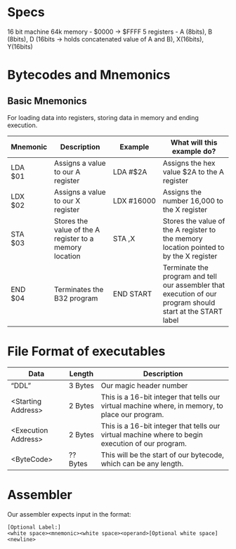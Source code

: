 # Specs

16 bit machine
64k memory - \$0000 -> \$FFFF
5 registers - A (8bits), B (8bits), D (16bits -> holds concatenated value of A and B), X(16bits), Y(16bits)

# Bytecodes and Mnemonics

## Basic Mnemonics

For loading data into registers, storing data in memory and ending execution.

|Mnemonic| Description| Example| What will this example do?|
|---|---|---|----|
|LDA<br>\$01|Assigns a value to our A register |LDA&nbsp;#\$2A| Assigns the hex value \$2A to the A register|
|LDX<br>\$02|Assigns a value to our X register |LDX&nbsp;#16000 |Assigns the number 16,000 to the X register|
|STA<br>\$03|Stores the value of the A register to a memory location|STA&nbsp;,X| Stores the value of the A register to the memory location pointed to by the X register|
|END<br>\$04|Terminates the B32 program |END&nbsp;START|Terminate the program and tell our assembler that execution of our program should start at the START label |

# File Format of executables

|Data| Length| Description|
|---|---|---|
|“DDL”| 3 Bytes |Our magic header number|
|&lt;Starting Address&gt; |2 Bytes |This is a 16-bit integer that tells our virtual machine where, in memory, to place our program.|
|&lt;Execution Address&gt; |2 Bytes |This is a 16-bit integer that tells our virtual machine where to begin execution of our program.|
|&lt;ByteCode&gt; |?? Bytes |This will be the start of our bytecode, which can be any length.|

# Assembler

Our assembler expects input in the format:

```
[Optional Label:]
<white space><mnemonic><white space><operand>[Optional white space]<newline>
```